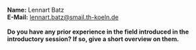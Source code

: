 <b>Name:</b> Lennart Batz<br>
<b>E-Mail:</b> lennart.batz@smail.th-koeln.de<br>
<br>
<b>Do you have any prior experience in the field introduced in the introductory session? If so, give a short overview on them.</b>

